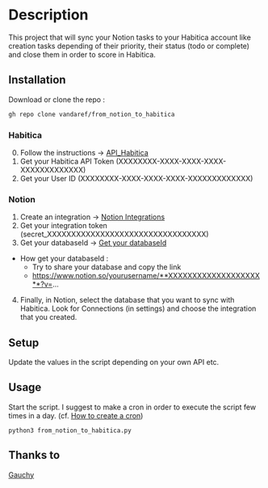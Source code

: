 # Description

This project that will sync your Notion tasks to your Habitica account like creation tasks depending of their priority, their status (todo or complete) and close them in order to score in Habitica.

## Installation

Download or clone the repo :

```bash
gh repo clone vandaref/from_notion_to_habitica
```

### Habitica
0. Follow the instructions -> [API_Habitica](https://habitica.fandom.com/wiki/API_Options#API_Token)
1. Get your Habitica API Token (XXXXXXXX-XXXX-XXXX-XXXX-XXXXXXXXXXXXX)
2. Get your User ID (XXXXXXXX-XXXX-XXXX-XXXX-XXXXXXXXXXXXX)

### Notion
1. Create an integration -> [Notion Integrations](https://www.notion.so/my-integrations)
2. Get your integration token (secret_XXXXXXXXXXXXXXXXXXXXXXXXXXXXXXXXX)
3. Get your databaseId -> [Get your databaseId](https://developers.notion.com/reference/retrieve-a-database)
* How get your databaseId :
  * Try to share your database and copy the link
  * https://www.notion.so/yourusername/**XXXXXXXXXXXXXXXXXXX**?v=...
4. Finally, in Notion, select the database that you want to sync with Habitica. Look for Connections (in settings) and choose the integration that you created.
 
## Setup
Update the values in the script depending on your own API etc.

## Usage

Start the script. 
I suggest to make a cron in order to execute the script few times in a day. (cf. [How to create a cron](https://help.dreamhost.com/hc/en-us/articles/215767047-Creating-a-custom-Cron-Job))
```
python3 from_notion_to_habitica.py
```

## Thanks to
[Gauchy](https://gist.github.com/gauchy)
